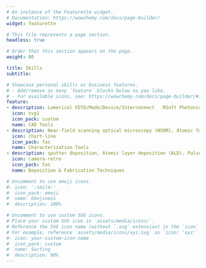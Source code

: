 ```yaml
---
# An instance of the Featurette widget.
# Documentation: https://wowchemy.com/docs/page-builder/
widget: featurette

# This file represents a page section.
headless: true

# Order that this section appears on the page.
weight: 80

title: Skills
subtitle: 

# Showcase personal skills or business features.
# - Add/remove as many `feature` blocks below as you like.
# - For available icons, see: https://wowchemy.com/docs/page-builder/#icons
feature:
- description: Lumerical FDTD/Mode/Device/Interconnect   RSoft Photonic Device Tools, Comsol Multiphysics, KLayout, Mentor Graphics
  icon: svg1
  icon_pack: custom
  name: CAD Tools
- description: Near-field scanning optical microscopy (NSOM), Atomic force microscopy (AFM), Raman spectroscopy, and Spectroscopic ellipsometry
  icon: chart-line
  icon_pack: fas
  name: Characterization Tools
- description: sputter deposition, Atomic layer deposition (ALD), Pulsed laser deposition (PLD), Thermal Evaporation, Thermal probe pattering (SwissLitho NanoFrazor), and Focused ion beam (FIB) technique.
  icon: camera-retro
  icon_pack: fas
  name: Deposition & Fabrication Techniques

# Uncomment to use emoji icons.
#- icon: ':smile:'
#  icon_pack: emoji
#  name: Emojiness
#  description: 100% 

# Uncomment to use custom SVG icons.
# Place your custom SVG icon in `assets/media/icons/`.
# Reference the SVG icon name (without `.svg` extension) in the `icon` field.
# For example, reference `assets/media/icons/xyz.svg` as `icon: 'xyz'`
#- icon: your-custom-icon-name
#  icon_pack: custom
#  name: Surfing
#  description: 90%
---
```

